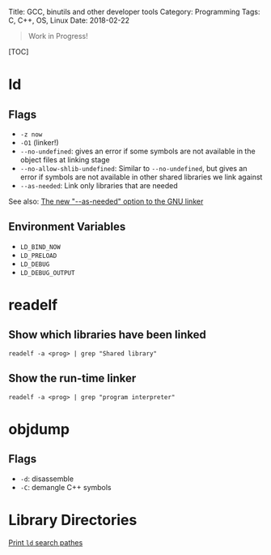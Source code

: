 Title: GCC, binutils and other developer tools
Category: Programming
Tags: C, C++, OS, Linux
Date: 2018-02-22

> Work in Progress!

[TOC]


# ld

## Flags

- `-z now`
- `-O1` (linker!)
- `--no-undefined`: gives an error if some symbols are not available in the object files at linking stage
- `--no-allow-shlib-undefined`: Similar to `--no-undefined`, but gives an error if symbols are not available in other shared libraries we link against
- `--as-needed`: Link only libraries that are needed

See also: [The new "--as-needed" option to the GNU linker](http://www.bnikolic.co.uk/blog/gnu-ld-as-needed.html)

## Environment Variables

- `LD_BIND_NOW`
- `LD_PRELOAD`
- `LD_DEBUG`
- `LD_DEBUG_OUTPUT`


# readelf

## Show which libraries have been linked

`readelf -a <prog> | grep "Shared library"`

## Show the run-time linker

`readelf -a <prog> | grep "program interpreter"`

# objdump

## Flags

- `-d`: disassemble
- `-C`: demangle C++ symbols


# Library Directories

[Print `ld` search pathes](https://stackoverflow.com/questions/9922949/how-to-print-the-ldlinker-search-path)
